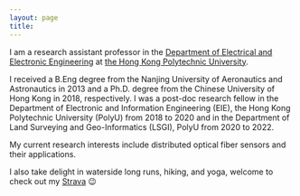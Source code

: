 ```yaml
---
layout: page
title:
---
```


I am a research assistant professor in the [Department of Electrical and Electronic Engineering](https://www.polyu.edu.hk/eee/) at [the Hong Kong Polytechnic University](https://www.polyu.edu.hk/en/). 

I received a B.Eng degree from the Nanjing University of Aeronautics and Astronautics in 2013 and a Ph.D. degree from the Chinese University of Hong Kong in 2018, respectively. I was a post-doc research fellow in the Department of Electronic and Information Engineering (EIE), the Hong Kong Polytechnic University (PolyU) from 2018 to 2020 and in the Department of Land Surveying and Geo-Informatics (LSGI), PolyU from 2020 to 2022. 

My current research interests include distributed optical fiber sensors and their applications.

I also take delight in waterside long runs, hiking, and yoga, welcome to check out my [Strava](https://www.strava.com/athletes/100939052) 😉
